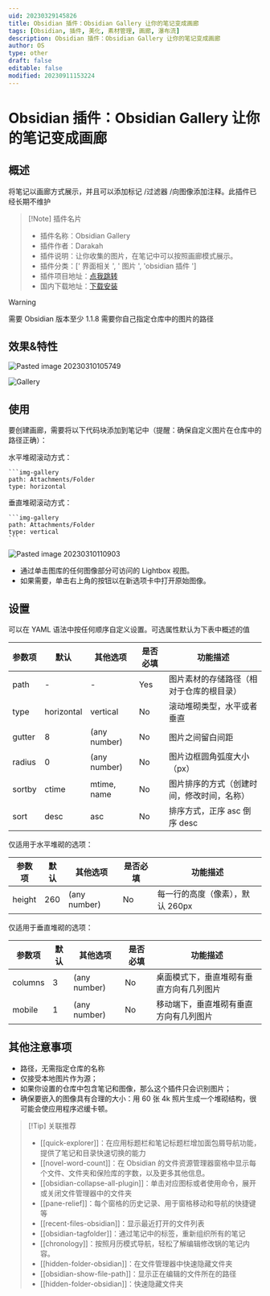 ```yaml
---
uid: 20230329145826
title: Obsidian 插件：Obsidian Gallery 让你的笔记变成画廊
tags: [Obsidian, 插件, 美化, 素材管理, 画廊, 瀑布流]
description: Obsidian 插件：Obsidian Gallery 让你的笔记变成画廊
author: OS
type: other
draft: false
editable: false
modified: 20230911153224
---
```


# Obsidian 插件：Obsidian Gallery 让你的笔记变成画廊

## 概述

将笔记以画廊方式展示，并且可以添加标记 /过滤器 /向图像添加注释。此插件已经长期不维护

> [!Note] 插件名片
> - 插件名称：Obsidian Gallery
> - 插件作者：Darakah
> - 插件说明：让你收集的图片，在笔记中可以按照画廊模式展示。
> - 插件分类：[' 界面相关 ', ' 图片 ', 'obsidian 插件 ']
> - 插件项目地址：[点我跳转](https://github.com/Darakah/obsidian-gallery)
> - 国内下载地址：[下载安装](https://pkmer.cn/products/plugin/pluginMarket/?obsidian-gallery)

> [!WARNING]
> 需要 Obsidian 版本至少 1.1.8
> 需要你自己指定仓库中的图片的路径

## 效果&特性

![Pasted image 20230310105749](https://cdn.pkmer.cn/images/a47c4a5e7fff172bdf5caef0a47c0648_MD5.png!pkmer)

![Gallery](https://cdn.pkmer.cn/covers/obsidian-gallery.png!pkmer)

## 使用

要创建画廊，需要将以下代码块添加到笔记中（提醒：确保自定义图片在仓库中的路径正确）：

水平堆砌滚动方式：

````语法
```img-gallery
path: Attachments/Folder
type: horizontal
````

垂直堆砌滚动方式：

````语法
```img-gallery
path: Attachments/Folder
type: vertical
```
````

![Pasted image 20230310110903](https://cdn.pkmer.cn/images/d1d04025ab1c0330a3778e0013eb599b_MD5.jpg!pkmer)

- 通过单击图库的任何图像部分可访问的 Lightbox 视图。
- 如果需要，单击右上角的按钮以在新选项卡中打开原始图像。

## 设置

可以在 YAML 语法中按任何顺序自定义设置。可选属性默认为下表中概述的值

| 参数项 | 默认       | 其他选项     | 是否必填 | 功能描述                                   |
| ------ | ---------- | ------------ | -------- | ------------------------------------------ |
| path   | -          | -            | Yes      | 图片素材的存储路径（相对于仓库的根目录）   |
| type   | horizontal | vertical     | No       | 滚动堆砌类型，水平或者垂直                 |
| gutter | 8          | (any number) | No       | 图片之间留白间距                           |
| radius | 0          | (any number) | No       | 图片边框圆角弧度大小（px）                 |
| sortby | ctime      | mtime, name  | No       | 图片排序的方式（创建时间，修改时间，名称） |
| sort   | desc       | asc          | No       | 排序方式，正序 asc 倒序 desc               |

仅适用于水平堆砌的选项：

| 参数项 | 默认 | 其他选项     | 是否必填 | 功能描述                         |
| ------ | ---- | ------------ | -------- | -------------------------------- |
| height | 260  | (any number) | No       | 每一行的高度（像素），默认 260px |

仅适用于垂直堆砌的选项：

| 参数项  | 默认 | 其他选项     | 是否必填 | 功能描述                                 |
| ------- | ---- | ------------ | -------- | ---------------------------------------- |
| columns | 3    | (any number) | No       | 桌面模式下，垂直堆砌有垂直方向有几列图片 |
| mobile  | 1    | (any number) | No       | 移动端下，垂直堆砌有垂直方向有几列图片   |

## 其他注意事项

- 路径，无需指定仓库的名称
- 仅接受本地图片作为源；
- 如果你设置的仓库中包含笔记和图像，那么这个插件只会识别图片；
- 确保要嵌入的图像具有合理的大小：用 60 张 4k 照片生成一个堆砌结构，很可能会使应用程序迟缓卡顿。

>[!Tip] 关联推荐
> - [[quick-explorer]]：在应用标题栏和笔记标题栏增加面包屑导航功能，提供了笔记和目录快速切换的能力
> - [[novel-word-count]]：在 Obsidian 的文件资源管理器窗格中显示每个文件、文件夹和保险库的字数，以及更多其他信息。
> - [[obsidian-collapse-all-plugin]]：单击对应图标或者使用命令，展开或关闭文件管理器中的文件夹
> - [[pane-relief]]：每个窗格的历史记录、用于窗格移动和导航的快捷键等
> - [[recent-files-obsidian]]：显示最近打开的文件列表
> - [[obsidian-tagfolder]]：通过笔记中的标签，重新组织所有的笔记
> - [[chronology]]：按照月历模式导航，轻松了解编辑修改锅的笔记内容。
> - [[hidden-folder-obsidian]]：在文件管理器中快速隐藏文件夹
> - [[obsidian-show-file-path]]：显示正在编辑的文件所在的路径
> - [[hidden-folder-obsidian]]：快速隐藏文件夹